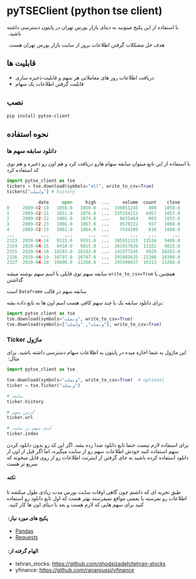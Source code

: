 # pyTSEClient (python tse client)
&rlm;
با استفاده از این پکیج میتونید به دیتای بازار بورس تهران در پایتون دسترسی داشته باشید.
&rlm;

&rlm;
هدف حل مشکلات گرفتن اطلاعات بروز از سایت بازار بورس تهران هست.
&rlm;

## قابلیت ها
 * دریافت اطلاعات روز های معاملاتی هر سهم و قابلیت ذخیره سازی
 * قابلیت گرفتن اطلاعات یک سهام

## نصب 
```bash
pip install pytse-client 
```

## نحوه استفاده
### دانلود سابقه سهم ها
با استفاده از این تابع میتوان سابقه سهام هارو دریافت کرد و هم اون رو ذخیره و هم توی کد استفاده کرد
```python
import pytse_client as tse
tickers = tse.download(symbols="all", write_to_csv=True)
tickers["ولملت"] # history

            date     open     high  ...     volume  count    close
0     2009-02-18   1050.0   1050.0  ...  330851245    800   1050.0
1     2009-02-21   1051.0   1076.0  ...  335334212   6457   1057.0
2     2009-02-22   1065.0   1074.0  ...    8435464    603   1055.0
3     2009-02-23   1066.0   1067.0  ...    8570222    937   1060.0
4     2009-02-25   1061.0   1064.0  ...    7434309    616   1060.0
...          ...      ...      ...  ...        ...    ...      ...
2323  2020-04-14   9322.0   9551.0  ...  105551315  13536   9400.0
2324  2020-04-15   9410.0   9815.0  ...  201457026  11322   9815.0
2325  2020-04-18  10283.0  10283.0  ...  142377245   8929  10283.0
2326  2020-04-19  10797.0  10797.0  ...  292985635  22208  10380.0
2327  2020-04-20  10600.0  11268.0  ...  295590437  16313  11268.0
```
سابقه سهم توی فایلی با اسم سهم نوشته میشه `write_to_csv=True` همچنین با گذاشتن

است `Dataframe` سابقه سهم در قالب


برای دانلود سابقه یک یا چند سهم کافی هست اسم اون ها به تابع داده بشه:
```python
import pytse_client as tse
tse.download(symbols="وبملت", write_to_csv=True)
tse.download(symbols=["وبملت", "ولملت"], write_to_csv=True)
```

### Ticker ماژول
&rlm;
این ماژول به شما اجازه میده در پایتون به اطلاعات سهام دسترسی داشته باشید.
برای مثال:
&rlm;
```python
import pytse_client as tse

tse.download(symbols="وبملت", write_to_csv=True)  # optional
ticker = tse.Ticker("وبملت")

# سابقه
ticker.history

# آدرس سهم
ticker.url

# آیدی سهم در سایت
ticker.index

```
برای استفاده لازم نیست حتما تابع دانلود صدا زده بشه.
اگر این کد رو بدون دانلود کردن سهم  استفاده کنید خودش اطلاعات سهم رو از سایت میگیره،
اما اگر قبل از اون از دانلود استفاده کرده باشید
به جای گرفتن از اینترنت اطلاعات رو از روی فایل میخونه که سریع تر هست

##### نکته
&rlm;
طبق تجربه‌ ای که داشتم چون گاهی اوقات سایت بورس مدت زیادی طول میکشه تا اطلاعات رو بفرسته یا بعضی مواقع نمیفرسته بهتر هست که اول تابع دانلود رو استفاده کنید برای سهم هایی که لازم هست و بعد با دیتای اون ها کار کنید.
&rlm;
#### &rlm; پکیج های مورد نیاز: &rlm; 
* [Pandas](https://github.com/pydata/pandas)
* [Requests](http://docs.python-requests.org/en/master/)
#### &rlm; الهام گرفته از: &rlm; 
* tehran_stocks: https://github.com/ghodsizadeh/tehran-stocks
* yfinance: https://github.com/ranaroussi/yfinance